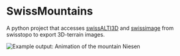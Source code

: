 # SwissMountains

A python project that accesses [swissALTI3D](https://opendata.swiss/de/dataset/swissalti3d) and [swissimage](https://opendata.swiss/de/dataset/swissimage-10-cm-digitale-orthophotomosaik-der-schweiz) from swisstopo to export 3D-terrain images.

![Example output: Animation of the mountain Niesen](docs/assets/Niesen.webp)
